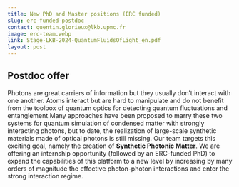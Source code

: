 ```yaml
---
title: New PhD and Master positions (ERC funded)
slug: erc-funded-postdoc
contact: quentin.glorieux@lkb.upmc.fr
image: erc-team.webp
link: Stage-LKB-2024-QuantumFluidsOfLight_en.pdf
layout: post
---
```

## Postdoc offer
Photons are great carriers of information but they usually don’t interact with one another. Atoms interact but are hard to manipulate and do not benefit from the toolbox of quantum optics for detecting quantum fluctuations and entanglement.Many approaches have been proposed to marry these two systems for quantum simulation of condensed matter with strongly interacting photons, but to date, the realization of large-scale synthetic materials made of optical photons is still missing.  Our team targets this exciting goal, namely the creation of **Synthetic Photonic Matter**. We are offering an internship opportunity (followed by an ERC-funded PhD) to expand the capabilities of this platform to a new level by increasing by many orders of magnitude the effective photon-photon interactions and enter the strong interaction regime.
